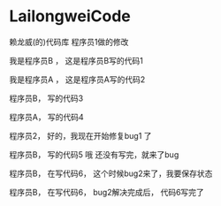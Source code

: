 LailongweiCode
==============

赖龙威(的)代码库 程序员1做的修改

我是程序员B ， 这是程序员B写的代码1

我是程序员A ， 这是程序员A写的代码2

程序员B， 写的代码3

程序员A， 写的代码4

程序员2， 好的，我现在开始修复bug1 了

程序员B， 写的代码5 哦 还没有写完，就来了bug

程序员B， 在写代码6， 这个时候bug2来了，我要保存状态

程序员B， 在写代码6， bug2解决完成后， 代码6写完了

